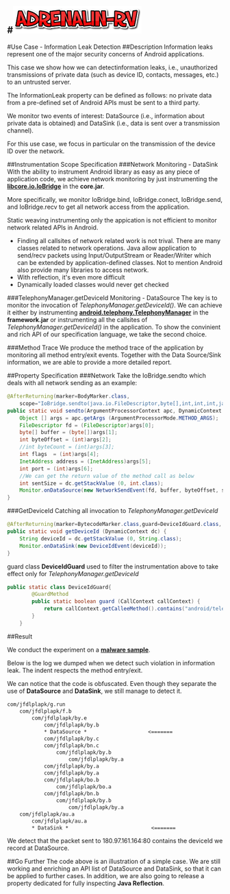 #<img src="./figures/logo.png" style="width: 300px;" onclick="window.location='https://haiyang-sun.github.io/tool/intro.html'"/>  
--

#Use Case - Information Leak Detection
##Description
Information leaks represent one of the major security concerns of Android applications.

This case we show how we can detectinformation leaks, i.e., unauthorized transmissions of private data (such as device ID, contacts, messages, etc.) to an untrusted server. 

The InformationLeak property can be defined as follows: no private data from a pre-defined set of Android APIs must be sent to a third party. 

We monitor two events of interest: DataSource (i.e., information about private data is obtained) and DataSink (i.e., data is sent over a transmission channel). 

For this use case, we focus in particular on the transmission of the device ID over the network.

##Instrumentation Scope Specification
###Network Monitoring - DataSink
With the ability to instrument Android library as easy as any piece of application code, we achieve network monitoring by just instrumenting the [__libcore.io.IoBridge__](https://android.googlesource.com/platform/libcore/+/jb-mr2-release/luni/src/main/java/libcore/io/IoBridge.java) in the __core.jar__.

More specifically, we monitor IoBridge.bind, IoBridge.conect, IoBridge.send, and IoBridge.recv to get all network access from the application.

Static weaving instrumenting only the appication is not efficient to monitor network related APIs in Android. 

* Finding all callsites of network related work is not trival. There are many classes related to network operations. Java allow application to send/recv packets using Input/OutputStream or Reader/Writer which can be extended by application-defined classes. Not to mention Android also provide many libraries to access network. 
* With reflection, it's even more difficult
* Dynamically loaded classes would never get checked

###TelephonyManager.getDeviceId Monitoring - DataSource
The key is to monitor the invocation of _TelephonyManager.getDeviceId()_. 
We can achieve it either by instrumenting [__android.telephony.TelephonyManager__](https://developer.android.com/reference/android/telephony/TelephonyManager.html) in the __framework.jar__ or instrumenting all the callsites of _TelephonyManager.getDeviceId()_ in the application. To show the convinient and rich API of our specification language, we take the second choice.

###Method Trace
We produce the method trace of the application by monitoring all method entry/exit events. Together with the Data Source/Sink information, we are able to provide a more detailed report.


##Property Specification
###Network
Take the IoBridge.sendto which deals with all network sending as an example:

~~~java
@AfterReturning(marker=BodyMarker.class, 
	scope="IoBridge.sendto(java.io.FileDescriptor,byte[],int,int,int,java.net.InetAddress,int)")
public static void sendto(ArgumentProcessorContext apc, DynamicContext dc){
    Object [] args = apc.getArgs (ArgumentProcessorMode.METHOD_ARGS);
    FileDescriptor fd = (FileDescriptor)args[0];
    byte[] buffer = (byte[])args[1];
    int byteOffset = (int)args[2];
    //int byteCount = (int)args[3];
    int flags  = (int)args[4];
    InetAddress address = (InetAddress)args[5];
    int port = (int)args[6];
    //We can get the return value of the method call as below
    int sentSize = dc.getStackValue (0, int.class); 
    Monitor.onDataSource(new NetworkSendEvent(fd, buffer, byteOffset, sentSize, flags, address, port));
}
~~~

###GetDeviceId
Catching all invocation to _TelephonyManager.getDeviceId_

~~~java
@AfterReturning(marker=BytecodeMarker.class,guard=DeviceIdGuard.class, args = "invokevirtual")
public static void getDeviceId (DynamicContext dc) {
    String deviceId = dc.getStackValue (0, String.class); 
    Monitor.onDataSink(new DeviceIdEvent(deviceId));
}
~~~

guard class __DeviceIdGuard__ used to filter the instrumentation above to take effect only for _TelephonyManager.getDeviceId_

~~~java
public static class DeviceIdGuard{
        @GuardMethod
        public static boolean guard (CallContext callContext) {
            return callContext.getCalleeMethod().contains("android/telephony/TelephonyManager.getDeviceId");
        }
    }
~~~

##Result

We conduct the experiment on a [__malware sample__](https://github.com/ashishb/android-malware/tree/master/Android.Malware.at_plapk.a).

Below is the log we dumped when we detect such violation in information leak. The indent respects the method entry/exit.

We can notice that the code is obfuscated. Even though they separate the use of __DataSource__ and __DataSink__, we still manage to detect it.

```
com/jfdlplapk/g.run
    com/jfdlplapk/f.b
        com/jfdlplapk/by.e
            com/jfdlplapk/by.b
            * DataSource *                    <=======
            com/jfdlplapk/by.c
            com/jfdlplapk/bn.c
                com/jfdlplapk/by.b
                    com/jfdlplapk/by.a
            com/jfdlplapk/by.a
            com/jfdlplapk/by.a
            com/jfdlplapk/bo.b
                com/jfdlplapk/bo.a
            com/jfdlplapk/bn.b
                com/jfdlplapk/by.b
                    com/jfdlplapk/by.a
    com/jfdlplapk/au.a
        com/jfdlplapk/au.a
        * DataSink *					       <=======
```
We detect that the packet sent to 180.97.161.164:80 contains the deviceId we record at DataSource.

##Go Further
The code above is an illustration of a simple case. We are still working and enriching an API list of DataSource and DataSink, so that it can be applied to further cases.
In addition, we are also going to release a property dedicated for fully inspecting __Java Reflection__.


